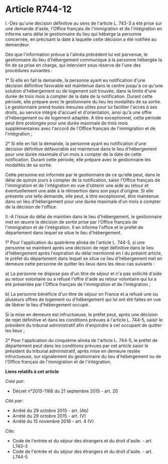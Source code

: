 # Article R744-12

I.-Dès qu'une décision définitive au sens de l'article L. 743-3 a été prise sur une demande d'asile, l'Office français de
l'immigration et de l'intégration en informe sans délai le gestionnaire du lieu qui héberge la personne concernée, en
précisant la date à laquelle cette décision a été notifiée au demandeur. 

Dès que l'information prévue à l'alinéa précédent lui est parvenue, le gestionnaire du lieu d'hébergement communique à la
personne hébergée la fin de sa prise en charge, qui intervient sous réserve de l'une des procédures suivantes : 

1° Si elle en fait la demande, la personne ayant eu notification d'une décision définitive favorable est maintenue dans le
centre jusqu'à ce qu'une solution d'hébergement ou de logement soit trouvée, dans la limite d'une durée de trois mois à
compter de la date de la notification. Durant cette période, elle prépare avec le gestionnaire du lieu les modalités de sa
sortie. Le gestionnaire prend toutes mesures utiles pour lui faciliter l'accès à ses droits, au service intégré d'accueil et
d'orientation, ainsi qu'à une offre d'hébergement ou de logement adaptée. A titre exceptionnel, cette période peut être
prolongée pour une durée maximale de trois mois supplémentaires avec l'accord de l'Office français de l'immigration et de
l'intégration ; 

2° Si elle en fait la demande, la personne ayant eu notification d'une décision définitive défavorable est maintenue dans le
lieu d'hébergement pour une durée maximale d'un mois à compter de la date de cette notification. Durant cette période, elle
prépare avec le gestionnaire les modalités de sa sortie. 

Cette personne est informée par le gestionnaire de ce qu'elle peut, dans le délai de quinze jours à compter de la
notification, saisir l'Office français de l'immigration et de l'intégration en vue d'obtenir une aide au retour et
éventuellement une aide à la réinsertion dans son pays d'origine. Si elle présente une telle demande, elle peut, à titre
exceptionnel, être maintenue dans un lieu d'hébergement pour une durée maximale d'un mois à compter de la décision de
l'office. 

II.-A l'issue du délai de maintien dans le lieu d'hébergement, le gestionnaire met en œuvre la décision de sortie prise par
l'Office français de l'immigration et de l'intégration. Il en informe l'office et le préfet de département dans lequel se
situe le lieu d'hébergement. 

1° Pour l'application du quatrième alinéa de l'article L. 744-5, si une personne se maintient après une décision de rejet
définitive dans le lieu d'hébergement après l'expiration du délai mentionné en I du présent article, le préfet du département
dans lequel se situe ce lieu d'hébergement met en demeure cette personne de quitter les lieux dans les deux cas suivants : 

a) La personne ne dispose pas d'un titre de séjour et n'a pas sollicité d'aide au retour volontaire ou a refusé l'offre
d'aide au retour volontaire qui lui a été présentée par l'Office français de l'immigration et de l'intégration ; 

b) La personne bénéficie d'un titre de séjour en France et a refusé une ou plusieurs offres de logement ou d'hébergement qui
lui ont été faites en vue de libérer le lieu d'hébergement occupé. 

Si la mise en demeure est infructueuse, le préfet peut, après une décision de rejet définitive et dans les conditions prévues
à l'article L. 744-5, saisir le président du tribunal administratif afin d'enjoindre à cet occupant de quitter les lieux ; 

2° Pour l'application du cinquième alinéa de l'article L. 744-5, le préfet de département peut dans les conditions prévues
par cet article saisir le président du tribunal administratif, après mise en demeure restée infructueuse, sur signalement du
gestionnaire du lieu d'hébergement ou de l'Office français de l'immigration et de l'intégration.

**Liens relatifs à cet article**

_Créé par_:

  - Décret n°2015-1166 du 21 septembre 2015 - art. 20

_Cité par_:

  - Arrêté du 29 octobre 2015 - art. (Ab)
  - Arrêté du 29 octobre 2015 - art. (V)
  - Arrêté du 15 novembre 2016 - art. 4 (V)

_Cite_:

  - Code de l'entrée et du séjour des étrangers et du droit d'asile. - art. L743-3
  - Code de l'entrée et du séjour des étrangers et du droit d'asile. - art. L744-5
